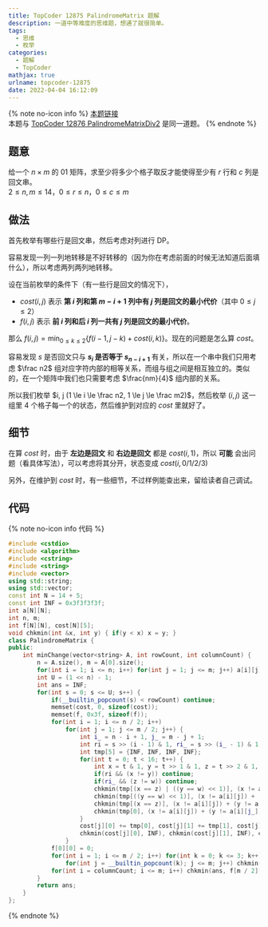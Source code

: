 ```yaml
---
title: TopCoder 12875 PalindromeMatrix 题解
description: 一道中等难度的思维题，想通了就很简单。
tags:
  - 思维
  - 枚举
categories:
  - 题解
  - TopCoder
mathjax: true
urlname: topcoder-12875
date: 2022-04-04 16:12:09
---
```



{% note no-icon info %}
[本题链接](https://community.topcoder.com/stat?c=problem_statement&pm=12875)  
本题与 [TopCoder 12876 PalindromeMatrixDiv2](https://community.topcoder.com/stat?c=problem_statement&pm=12876) 是同一道题。
{% endnote %}

## 题意

给一个 $n \times m$ 的 $01$ 矩阵，求至少将多少个格子取反才能使得至少有 $r$ 行和 $c$ 列是回文串。  
$2 \le n, m \le 14$，$0 \le r \le n$，$0 \le c \le m$

## 做法

首先枚举有哪些行是回文串，然后考虑对列进行 DP。

容易发现一列一列地转移是不好转移的（因为你在考虑前面的时候无法知道后面填什么），所以考虑两列两列地转移。

设在当前枚举的条件下（有一些行是回文的情况下），

- $cost(i, j)$ 表示 **第 $i$ 列和第 $m - i + 1$ 列中有 $j$ 列是回文的最小代价**（其中 $0 \le j \le 2$）
- $f(i, j)$ 表示 **前 $i$ 列和后 $i$ 列一共有 $j$ 列是回文的最小代价**。

那么 $f(i, j) = \min_{0 \le k \le 2} \left\{f(i - 1, j - k) + cost(i, k)\right\}$。现在的问题是怎么算 $cost$。

容易发现 $s$ 是否回文只与 **$s_i$ 是否等于 $s_{n - i + 1}$** 有关，所以在一个串中我们只用考虑 $\frac n2$ 组对应字符内部的相等关系，而组与组之间是相互独立的。类似的，在一个矩阵中我们也只需要考虑 $\frac{nm}{4}$ 组内部的关系。

所以我们枚举 $i, j (1 \le i \le \frac n2, 1 \le j \le \frac m2)$，然后枚举 $(i, j)$ 这一组里 $4$ 个格子每一个的状态，然后维护到对应的 $cost$ 里就好了。

## 细节

在算 $cost$ 时，由于 **左边是回文** 和 **右边是回文** 都是 $cost(i, 1)$，所以 **可能** 会出问题（看具体写法），可以考虑将其分开，状态变成 $cost(i, 0/1/2/3)$

另外，在维护到 $cost$ 时，有一些细节，不过样例能查出来，留给读者自己调试。

## 代码

{% note no-icon info 代码 %}
```cpp
#include <cstdio>
#include <algorithm>
#include <cstring>
#include <string>
#include <vector>
using std::string;
using std::vector;
const int N = 14 + 5;
const int INF = 0x3f3f3f3f;
int a[N][N];
int n, m;
int f[N][N], cost[N][5];
void chkmin(int &x, int y) { if(y < x) x = y; }
class PalindromeMatrix {
public:
	int minChange(vector<string> A, int rowCount, int columnCount) {
		n = A.size(), m = A[0].size();
		for(int i = 1; i <= n; i++) for(int j = 1; j <= m; j++) a[i][j] = A[i - 1][j - 1] - '0';
		int U = (1 << n) - 1;
		int ans = INF;
		for(int s = 0; s <= U; s++) {
			if(__builtin_popcount(s) < rowCount) continue;
			memset(cost, 0, sizeof(cost));
			memset(f, 0x3f, sizeof(f));
			for(int i = 1; i <= n / 2; i++)
				for(int j = 1; j <= m / 2; j++) {
					int i_ = n - i + 1, j_ = m - j + 1;
					int ri = s >> (i - 1) & 1, ri_ = s >> (i_ - 1) & 1;
					int tmp[5] = {INF, INF, INF, INF};
					for(int t = 0; t < 16; t++) {
						int x = t & 1, y = t >> 1 & 1, z = t >> 2 & 1, w = t >> 3 & 1;
						if(ri && (x != y)) continue;
						if(ri_ && (z != w)) continue;
						chkmin(tmp[(x == z) | ((y == w) << 1)], (x != a[i][j]) + (y != a[i][j_]) + (z != a[i_][j]) + (w != a[i_][j_]));
						chkmin(tmp[((y == w) << 1)], (x != a[i][j]) + (y != a[i][j_]) + (z != a[i_][j]) + (w != a[i_][j_]));
						chkmin(tmp[(x == z)], (x != a[i][j]) + (y != a[i][j_]) + (z != a[i_][j]) + (w != a[i_][j_]));
						chkmin(tmp[0], (x != a[i][j]) + (y != a[i][j_]) + (z != a[i_][j]) + (w != a[i_][j_]));
					}
					cost[j][0] += tmp[0], cost[j][1] += tmp[1], cost[j][2] += tmp[2], cost[j][3] += tmp[3];
					chkmin(cost[j][0], INF), chkmin(cost[j][1], INF), chkmin(cost[j][2], INF), chkmin(cost[j][3], INF);
				}
			f[0][0] = 0;
			for(int i = 1; i <= m / 2; i++) for(int k = 0; k <= 3; k++)
				for(int j = __builtin_popcount(k); j <= m; j++) chkmin(f[i][j], f[i - 1][j - __builtin_popcount(k)] + cost[i][k]);
			for(int i = columnCount; i <= m; i++) chkmin(ans, f[m / 2][i]);
		}
		return ans;
	}
};
```
{% endnote %}

